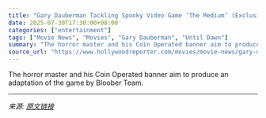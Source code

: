 ```yaml
---
title: "Gary Dauberman Tackling Spooky Video Game ‘The Medium’ (Exclusive)"
date: 2025-07-30T17:30:00+08:00
categories: ["entertainment"]
tags: ["Movie News", "Movies", "Gary Dauberman", "Until Dawn"]
summary: "The horror master and his Coin Operated banner aim to produce an adaptation of the game by Bloober Team."
source_url: "https://www.hollywoodreporter.com/movies/movie-news/gary-dauberman-spooky-video-game-the-medium-exclusive-1236333819/"
---
```


The horror master and his Coin Operated banner aim to produce an adaptation of the game by Bloober Team.

---

*来源: [原文链接](https://www.hollywoodreporter.com/movies/movie-news/gary-dauberman-spooky-video-game-the-medium-exclusive-1236333819/)*
